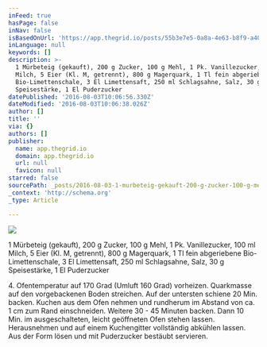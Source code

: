```yaml
---
inFeed: true
hasPage: false
inNav: false
isBasedOnUrl: 'https://app.thegrid.io/posts/55b3e7e5-0a8a-4e63-b8f9-a40002be3fdd/edit'
inLanguage: null
keywords: []
description: >-
  1 Mürbeteig (gekauft), 200 g Zucker, 100 g Mehl, 1 Pk. Vanillezucker, 100 ml
  Milch, 5 Eier (Kl. M, getrennt), 800 g Magerquark, 1 Tl fein abgeriebene
  Bio-Limettenschale, 3 El Limettensaft, 250 ml Schlagsahne, Salz, 30 g
  Speisestärke, 1 El Puderzucker
datePublished: '2016-08-03T10:06:56.330Z'
dateModified: '2016-08-03T10:06:38.026Z'
author: []
title: ''
via: {}
authors: []
publisher:
  name: app.thegrid.io
  domain: app.thegrid.io
  url: null
  favicon: null
starred: false
sourcePath: _posts/2016-08-03-1-murbeteig-gekauft-200-g-zucker-100-g-mehl-1-pk-vanil.md
_context: 'http://schema.org'
_type: Article

---
```

![](https://imgflo.herokuapp.com/graph/vahj1ThiexotieMo/6b45cc07144ce6037848661233b6c1b7/passthrough.jpg?height=600&input=https%3A%2F%2Fthe-grid-user-content.s3-us-west-2.amazonaws.com%2F7959c685-a1d6-4180-be22-da9a1a56b2c2.jpg&width=600)

1 Mürbeteig (gekauft), 200 g Zucker, 100 g Mehl, 1 Pk. Vanillezucker, 100 ml Milch, 5 Eier (Kl. M, getrennt), 800 g Magerquark, 1 Tl fein abgeriebene Bio-Limettenschale, 3 El Limettensaft, 250 ml Schlagsahne, Salz, 30 g Speisestärke, 1 El Puderzucker

4\. Ofentemperatur auf 170 Grad (Umluft 160 Grad) vorheizen. Quarkmasse auf den vorgebackenen Boden streichen. Auf der untersten schiene 20 Min. backen. Kuchen aus dem Ofen nehmen und rundherum im Abstand von ca. 1 cm zum Rand einschneiden. Weitere 30 - 45 Minuten backen. Dann 10 Min. im ausgeschalteten, leicht geöffneten Ofen stehen lassen. Herausnehmen und auf einem Kuchengitter vollständig abkühlen lassen. Aus der Form lösen und mit Puderzucker bestäubt servieren.